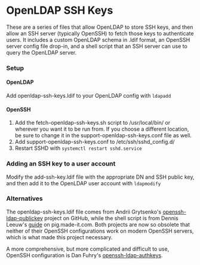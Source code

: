 # OpenLDAP SSH Keys

These are a series of files that allow OpenLDAP to store SSH keys, and then allow an SSH server (typically OpenSSH) to fetch those keys to authenticate users. It includes a custom OpenLDAP schema in .ldif format, an OpenSSH server config file drop-in, and a shell script that an SSH server can use to query the OpenLDAP server.

### Setup

#### OpenLDAP
Add openldap-ssh-keys.ldif to your OpenLDAP config with `ldapadd`

#### OpenSSH
1. Add the fetch-openldap-ssh-keys.sh script to /usr/local/bin/ or wherever you want it to be run from. If you choose a different location, be sure to change it in the support-openldap-ssh-keys.conf file as well.
2. Add support-openldap-ssh-keys.conf to /etc/ssh/sshd_config.d/
3. Restart SSHD with `systemctl restart sshd.service`

### Adding an SSH key to a user account
Modify the add-ssh-key.ldif file with the appropriate DN and SSH public key, and then add it to the OpenLDAP user account with `ldapmodify`

### Alternatives
The openldap-ssh-keys.ldif file comes from Andrii Grytsenko's [openssh-ldap-publickey](https://github.com/AndriiGrytsenko/openssh-ldap-publickey/blob/v1.0.2/misc/openssh-lpk-openldap.ldif) project on GitHub, while the shell script is from Dennis Leeuw's [guide](https://pig.made-it.com/ldap-openssh.html#31454) on pig.made-it.com. Both projects are now so obsolete that neither of their OpenSSH configurations work on modern OpenSSH servers, which is what made this project necessary.

A more comprehensive, but more complicated and difficult to use, OpenSSH configuration is Dan Fuhry's [openssh-ldap-authkeys](https://github.com/fuhry/openssh-ldap-authkeys).
